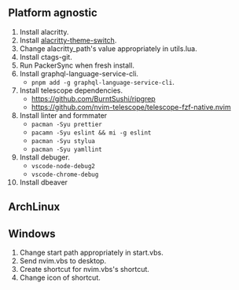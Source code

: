 ## Platform agnostic
1. Install alacritty.
2. Install [alacritty-theme-switch]("https://github.com/tichopad/alacritty-theme-switch").
3. Change alacritty_path's value appropriately in utils.lua.
4. Install ctags-git.
5. Run PackerSync when fresh install.
6. Install graphql-language-service-cli.
   - `pnpm add -g graphql-language-service-cli`.   
7. Install telescope dependencies.
   - https://github.com/BurntSushi/ripgrep
   - https://github.com/nvim-telescope/telescope-fzf-native.nvim
8. Install linter and formmater
   - `pacman -Syu prettier`
   - `pacamn -Syu eslint && mi -g eslint`
   - `pacman -Syu stylua`
   - `pacman -Syu yamllint`
9. Install debuger.
   - `vscode-node-debug2`
   - `vscode-chrome-debug`
10. Install dbeaver

## ArchLinux   


## Windows
1. Change start path appropriately in start.vbs.
2. Send nvim.vbs to desktop.
3. Create shortcut for nvim.vbs's shortcut.
4. Change icon of shortcut.
